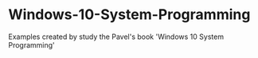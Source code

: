 # Windows-10-System-Programming
Examples created by study the Pavel's book 'Windows 10 System Programming'
